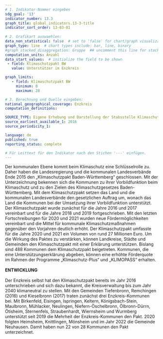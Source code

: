 ```yaml
---
# 1. Indikator-Nummer eingeben 
sdg_goal: '13'
indicator_number: 13.3
graph_title: global_indicators.13-3-title
indicator_sort_order: 13-03-01
 
# 2. Grafikart auswaehlen: 
data_non_statistical: false  # set to 'false' for chart/graph visualization 
graph_type: line  # chart types include: bar, line, binary 
#graph_stacked_disaggregation: Gruppe  ## uncomment this line for stacked bars. eplace 'Geschlecht' with the field of aggregation. 
computation_units: Anzahl 
data_start_values:  # initialize the field to be shown  
 - field: Klimaschutzpakt BW
   value: Unterstützer im Enzkreis

graph_limits:
   - field: Klimaschutzpakt BW
     minimum: 0
     maximum: 28

# 3. Berechnung und Quelle eingeben: 
national_geographical_coverage: Enzkreis
computation_definitions: 

SOURCE_TYPE: Eigene Erhebung und Darstellung der Stabsstelle Klimaschutz und Kreisentwicklung des Enzkreises
source_earliest_available_1: 2016 
source_periodicity_1: 

language: de   
published: true 
reporting_status: complete

# Für Leittext für den Indikator nach den Stichen '---' einfügen. 
---
```

Der kommunalen Ebene kommt beim Klimaschutz eine Schlüsselrolle zu. Daher haben die Landesregierung und die kommunalen Landesverbände Ende 2015 den „Klimaschutzpakt Baden-Württemberg“ geschlossen. Mit der Unterzeichnung bekennen sich die Kommunen zu ihrer Vorbildfunktion beim Klimaschutz und zu den Zielen des Klimaschutzgesetzes Baden-Württemberg. Mit dem Klimaschutzpakt setzen das Land und die kommunalen Landesverbände den gesetzlichen Auftrag um, wonach das Land die Kommunen bei der Umsetzung ihrer Vorbildfunktion unterstützt. Der Klimaschutzpakt wurde zunächst für die Jahre 2016 und 2017 vereinbart und für die Jahre 2018 und 2019 fortgeschrieben. Mit den letzten Fortschreibungen für 2020 und 2021 wurden neue Fördermöglichkeiten vereinbart und die Mittel für kommunale Klimaschutzmaßnahmen gegenüber den Vorjahren deutlich erhöht. Der Klimaschutzpakt umfasste für die Jahre 2020 und 2021 ein Volumen von rund 27 Millionen Euro. Um die Wirkung des Paktes zu verstärken, können Landkreise, Städte und Gemeinden den Klimaschutzpakt mit einer Erklärung unterstützen. Bislang sind 488 Kommunen dem Klimaschutzpakt beigetreten. Kommunen, die eine Unterstützungserklärung abgeben, können eine erhöhte Förderquote im Rahmen der Programme „Klimaschutz-Plus“ und „KLIMOPASS“ erhalten. <br>
<br>
**ENTWICKLUNG** <br>
<br>
Der Enzkreis selbst hat den Klimaschutzpakt bereits im Jahr 2016 unterschrieben und sich dazu bekannt, die Kreisverwaltung bis zum Jahr 2040 klimaneutral zu stellen. Mit den Gemeinden Tiefenbronn, Remchingen (2016) und Kieselbronn (2017) traten zunächst drei Enzkreis-Kommunen bei. Mit Birkenfeld, Eisingen, Ispringen, Keltern, Königsbach-Stein, Maulbronn, Mühlacker, Neulingen, Niefern-Öschelbronn, Ölbronn-Dürrn, Ötisheim, Sternenfels, Straubenhardt, Wiernsheim und Wurmberg unterstützt seit 2019 die Mehrheit der Enzkreis-Kommunen den Pakt. 2020 folgten Heimsheim, Knittlingen, Mönsheim und im Jahr 2022 die Gemeinde Neuhausen. Damit haben nun 22 von 28 Kommunen den Pakt unterzeichnet.
